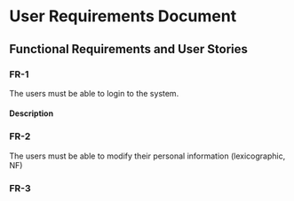 # User Requirements Document

## Functional Requirements and User Stories

### FR-1
The users must be able to login to the system.
#### Description

### FR-2
The users must be able to modify their personal information (lexicographic, NF)

### FR-3
